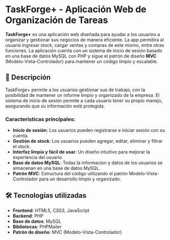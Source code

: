 # TaskForge+ - Aplicación Web de Organización de Tareas

**TaskForge+** es una aplicación web diseñada para ayudar a los usuarios a organizar y gestionar sus negocios de manera eficiente. La app permitira al usuario ingresar stock, cargar ventas y compras de este mismo, entre otras funciones. La aplicación cuenta con un sistema de inicio de sesión basado en una base de datos MySQL con PHP y sigue el patrón de diseño **MVC** (Modelo-Vista-Controlador) para mantener un código limpio y escalable.

## 📖 Descripción

TaskForge+ permite a los usuarios gestionar sus de trabajo, con la posibilidad de mantener un informe limpio y organizado de la empresa. El sistema de inicio de sesión permite a cada usuario tener su propio manejo, asegurando que su información esté protegida.

### Características principales:
- **Inicio de sesión**: Los usuarios pueden registrarse e iniciar sesión con su cuenta.
- **Gestión de stock**: Los usuarios pueden agregar, editar, eliminar y filtrar el stock.
- **Interfaz limpia y fácil de usar**: Un diseño intuitivo para mejorar la experiencia del usuario.
- **Base de datos MySQL**: Todas la informacion y datos de los usuarios se almacenan en una base de datos MySQL.
- **Patrón MVC**: Estructura del código utilizando el patrón Modelo-Vista-Controlador para un desarrollo limpio y organizado.

## 🛠️ Tecnologías utilizadas

- **Frontend**: HTML5, CSS3, JavaScript
- **Backend**: PHP
- **Base de datos**: MySQL
- **Bibliotecas**: PHPMailer
- **Patrón de diseño**: MVC (Modelo-Vista-Controlador)

